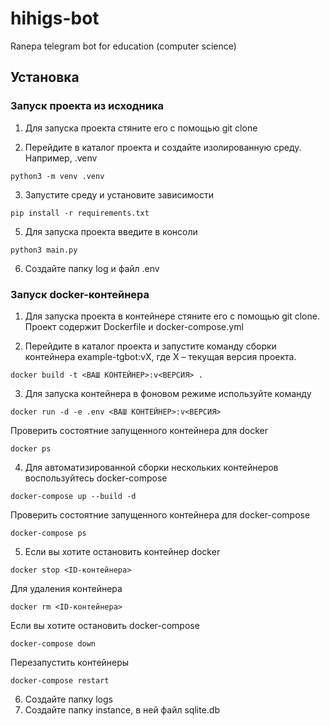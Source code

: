 # hihigs-bot
Ranepa telegram bot for education (computer science)

## Установка

### Запуск проекта из исходника

1. Для запуска проекта стяните его с помощью git clone

2. Перейдите в каталог проекта и создайте изолированную среду. Например, .venv

```
python3 -m venv .venv
```

3. Запустите среду и установите зависимости
   
```
pip install -r requirements.txt
```

5. Для запуска проекта введите в консоли

```
python3 main.py
```

6. Создайте папку log и файл .env

### Запуск docker-контейнера

1. Для запуска проекта в контейнере стяните его с помощью git clone. Проект содержит Dockerfile и docker-compose.yml

2. Перейдите в каталог проекта и запустите команду сборки контейнера example-tgbot:vX, где X – текущая версия проекта.

```
docker build -t <ВАШ КОНТЕЙНЕР>:v<ВЕРСИЯ> .
```

3. Для запуска контейнера в фоновом режиме используйте команду

```
docker run -d -e .env <ВАШ КОНТЕЙНЕР>:v<ВЕРСИЯ>
```

Проверить состоятние запущенного контейнера для docker

```
docker ps
```

4. Для автоматизированной сборки нескольких контейнеров воспользуйтесь docker-compose

```
docker-compose up --build -d
```

Проверить состоятние запущенного контейнера для docker-compose

```
docker-compose ps
```

5. Если вы хотите остановить контейнер docker

```
docker stop <ID-контейнера>
```

Для удаления контейнера

```
docker rm <ID-контейнера>
```

Если вы хотите остановить docker-compose

```
docker-compose down
```

Перезапустить контейнеры

```
docker-compose restart
```

6. Создайте папку logs
7. Создайте папку instance, в ней файл sqlite.db